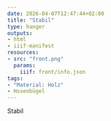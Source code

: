 ```yaml
---
date: 2026-04-07T12:47:44+02:00
title: "Stabil"
type: hanger
outputs:
- html
- iiif-manifest
resources:
- src: "front.png"
  params:
    iiif: front/info.json
tags:
- "Material: Holz"
- Hosenbügel
---
```

Stabil
